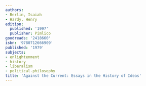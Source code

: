 ```yaml
---
authors:
- Berlin, Isaiah
- Hardy, Henry
edition:
  published: '1997'
  publisher: Pimlico
goodreads: '2418660'
isbn: '9780712666909'
published: '1979'
subjects:
- enlightenment
- history
- liberalism
- political-philosophy
title: 'Against the Current: Essays in the History of Ideas'
---
```


